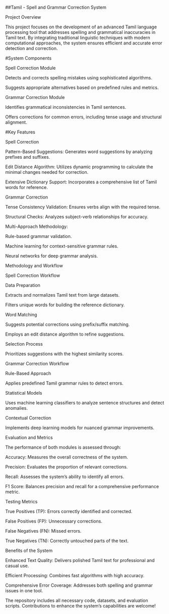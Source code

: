 ##Tamil - Spell and Grammar Correction System

Project Overview

This project focuses on the development of an advanced Tamil language processing tool that addresses spelling and grammatical inaccuracies in Tamil text. By integrating traditional linguistic techniques with modern computational approaches, the system ensures efficient and accurate error detection and correction.

#System Components

Spell Correction Module

Detects and corrects spelling mistakes using sophisticated algorithms.

Suggests appropriate alternatives based on predefined rules and metrics.

Grammar Correction Module

Identifies grammatical inconsistencies in Tamil sentences.

Offers corrections for common errors, including tense usage and structural alignment.

#Key Features

Spell Correction

Pattern-Based Suggestions: Generates word suggestions by analyzing prefixes and suffixes.

Edit Distance Algorithm: Utilizes dynamic programming to calculate the minimal changes needed for correction.

Extensive Dictionary Support: Incorporates a comprehensive list of Tamil words for reference.

Grammar Correction

Tense Consistency Validation: Ensures verbs align with the required tense.

Structural Checks: Analyzes subject-verb relationships for accuracy.

Multi-Approach Methodology:

Rule-based grammar validation.

Machine learning for context-sensitive grammar rules.

Neural networks for deep grammar analysis.

Methodology and Workflow

Spell Correction Workflow

Data Preparation

Extracts and normalizes Tamil text from large datasets.

Filters unique words for building the reference dictionary.

Word Matching

Suggests potential corrections using prefix/suffix matching.

Employs an edit distance algorithm to refine suggestions.

Selection Process

Prioritizes suggestions with the highest similarity scores.

Grammar Correction Workflow

Rule-Based Approach

Applies predefined Tamil grammar rules to detect errors.

Statistical Models

Uses machine learning classifiers to analyze sentence structures and detect anomalies.

Contextual Correction

Implements deep learning models for nuanced grammar improvements.

Evaluation and Metrics

The performance of both modules is assessed through:

Accuracy: Measures the overall correctness of the system.

Precision: Evaluates the proportion of relevant corrections.

Recall: Assesses the system’s ability to identify all errors.

F1 Score: Balances precision and recall for a comprehensive performance metric.

Testing Metrics

True Positives (TP): Errors correctly identified and corrected.

False Positives (FP): Unnecessary corrections.

False Negatives (FN): Missed errors.

True Negatives (TN): Correctly untouched parts of the text.

Benefits of the System

Enhanced Text Quality: Delivers polished Tamil text for professional and casual use.

Efficient Processing: Combines fast algorithms with high accuracy.

Comprehensive Error Coverage: Addresses both spelling and grammar issues in one tool.

The repository includes all necessary code, datasets, and evaluation scripts. Contributions to enhance the system’s capabilities are welcome!

